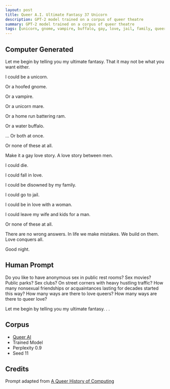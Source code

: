 ```yaml
---
layout: post
title: Queer A.I. Ultimate Fantasy 37 Unicorn
description: GPT-2 model trained on a corpus of queer theatre
summary: GPT-2 model trained on a corpus of queer theatre
tags: [unicorn, gnome, vampire, buffalo, gay, love, jail, family, queer, GPT-2, RunwayML]
---
```


## Computer Generated

Let me begin by telling you my ultimate fantasy. That it may not be what you want either.

I could be a unicorn.

Or a hoofed gnome.

Or a vampire.

Or a unicorn mare.

Or a home run battering ram.

Or a water buffalo.

... Or both at once.

Or none of these at all.

Make it a gay love story. A love story between men.

I could die.

I could fall in love.

I could be disowned by my family.

I could go to jail.

I could be in love with a woman.

I could leave my wife and kids for a man.

Or none of these at all.

There are no wrong answers. In life we make mistakes. We build on them. Love conquers all.

Good night.


## Human Prompt

Do you like to have anonymous sex in public rest rooms? Sex movies? Public parks? Sex clubs? On street corners with heavy hustling traffic? How many nonsexual friendships or acquaintances lasting for decades started this way? How many ways are there to love queers? How many ways are there to queer love?

Let me begin by telling you my ultimate fantasy. . .

## Corpus

- [Queer AI](/queerai)
- Trained Model
- Perplexity 0.9
- Seed 11

## Credits

Prompt adapted from [A Queer History of Computing](https://rhizome.org/editorial/2013/feb/19/queer-computing-1/)
